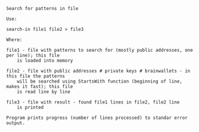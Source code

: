	Search for patterns in file

	Use:

	search-in file1 file2 > file3

	Where:

	file1 - file with patterns to search for (mostly public addresses, one per line); this file
		is loaded into memory

	file2 - file with public addresses # private keys # brainwallets - in this file the patterns
		will be searched using StartsWith function (beginning of line, makes it fast); this file
		is read line by line

	file3 - file with result - found file1 lines in file2, file2 line
		is printed

	Program prints progress (number of lines processed) to standar error output.
